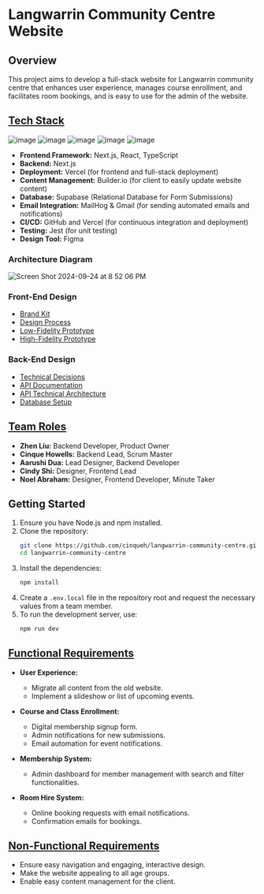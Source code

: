 # Langwarrin Community Centre Website

## Overview
This project aims to develop a full-stack website for Langwarrin community centre that enhances user experience, manages course enrollment, and facilitates room bookings, and is easy to use for the admin of the website.

## [Tech Stack](https://comp30022.atlassian.net/wiki/spaces/SD/pages/950306/Tech+Stack)

![image](https://img.shields.io/badge/React-20232A?style=for-the-badge&logo=react&logoColor=61DAF)
![image](https://img.shields.io/badge/next%20js-000000?style=for-the-badge&logo=nextdotjs&logoColor=white)
![image](https://img.shields.io/badge/TypeScript-007ACC?style=for-the-badge&logo=typescript&logoColor=white)
![image](https://img.shields.io/badge/Supabase-181818?style=for-the-badge&logo=supabase&logoColor=white)
![image](https://img.shields.io/badge/Jest-C21325?style=for-the-badge&logo=jest&logoColor=white)

- **Frontend Framework:** Next.js, React, TypeScript
- **Backend:** Next.js
- **Deployment:** Vercel (for frontend and full-stack deployment)
- **Content Management:** Builder.io (for client to easily update website content)
- **Database:** Supabase (Relational Database for Form Submissions)
- **Email Integration:** MailHog & Gmail (for sending automated emails and notifications)
- **CI/CD:** GitHub and Vercel (for continuous integration and deployment)
- **Testing:** Jest (for unit testing)
- **Design Tool:** Figma

### Architecture Diagram
![Screen Shot 2024-09-24 at 8 52 06 PM](https://github.com/user-attachments/assets/7a2e43dc-4d83-4f28-aad5-b508c4071e42)

### Front-End Design
- [Brand Kit](https://comp30022.atlassian.net/wiki/spaces/SD/pages/4587524/Mock-Ups)
- [Design Process](https://comp30022.atlassian.net/wiki/spaces/SD/pages/4620293/Design+Process)
- [Low-Fidelity Prototype](https://www.figma.com/design/NXSs4vt6K9tN8JgtXZkPzm/Sprint-1-Work-Low-Fidelity-Website?m=auto&t=BWesKCaJdcb3KWLp-1)
- [High-Fidelity Prototype](https://www.figma.com/design/5aMnpCbpzZ51NunJXBhhFs/Sprint-1-Work-High-Fidelity-Website?m=auto&t=BWesKCaJdcb3KWLp-1)

### Back-End Design
- [Technical Decisions](https://comp30022.atlassian.net/wiki/spaces/SD/pages/47939640/Technical+Decisions)
- [API Documentation](https://comp30022.atlassian.net/wiki/spaces/SD/pages/4128837/API+Documentation)
- [API Technical Architecture](https://comp30022.atlassian.net/wiki/spaces/SD/pages/46727173/API+Technical+Architecture)
- [Database Setup](https://comp30022.atlassian.net/wiki/spaces/SD/pages/3965018/Databases)


## [Team Roles](https://comp30022.atlassian.net/wiki/spaces/SD/pages/426021/Team+Managment)
- **Zhen Liu:** Backend Developer, Product Owner
- **Cinque Howells:** Backend Lead, Scrum Master
- **Aarushi Dua:** Lead Designer, Backend Developer
- **Cindy Shi:** Designer, Frontend Lead
- **Noel Abraham:** Designer, Frontend Developer, Minute Taker

## Getting Started
1. Ensure you have Node.js and npm installed.
2. Clone the repository:
   ```bash
   git clone https://github.com/cinqueh/langwarrin-community-centre.git
   cd langwarrin-community-centre
   ```
3. Install the dependencies:
   ```bash
   npm install
   ```
4. Create a `.env.local` file in the repository root and request the necessary values from a team member.
5. To run the development server, use:
   ```bash
   npm run dev
   ```

## [Functional Requirements](https://comp30022.atlassian.net/wiki/spaces/SD/pages/24903681/Functional+Requirements)
- **User Experience:**
  - Migrate all content from the old website.
  - Implement a slideshow or list of upcoming events.
  
- **Course and Class Enrollment:**
  - Digital membership signup form.
  - Admin notifications for new submissions.
  - Email automation for event notifications.

- **Membership System:**
  - Admin dashboard for member management with search and filter functionalities.

- **Room Hire System:**
  - Online booking requests with email notifications.
  - Confirmation emails for bookings.

## [Non-Functional Requirements](https://comp30022.atlassian.net/wiki/spaces/SD/pages/24051725/Non-Functional+Requirements)
  - Ensure easy navigation and engaging, interactive design.
  - Make the website appealing to all age groups.
  - Enable easy content management for the client.
